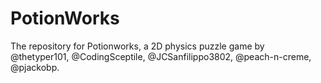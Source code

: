 # PotionWorks

The repository for Potionworks, a 2D physics puzzle game by @thetyper101, @CodingSceptile, @JCSanfilippo3802, @peach-n-creme, @pjackobp.
